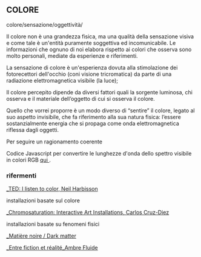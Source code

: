 ## COLORE

colore/sensazione/oggettività/

Il colore non è una grandezza fisica, ma una qualità della sensazione visiva e come tale è un'entità puramente soggettiva 
ed incomunicabile. Le informazioni che ognuno di noi elabora rispetto ai colori che osserva sono molto personali, mediate 
da esperienze e riferimenti.

La sensazione di colore è un'esperienza dovuta alla stimolazione dei fotorecettori dell'occhio (coni visione tricromatica) 
da parte di una radiazione elettromagnetica visibile (la luce); 

Il colore percepito dipende da diversi fattori quali la sorgente luminosa, chi osserva e il materiale dell’oggetto di cui si 
osserva il colore.

Quello che vorrei proporre è un modo diverso di “sentire” il colore, legato al suo aspetto invisibile, che fa riferimento 
alla sua natura fisica: l’essere sostanzialmente energia che si propaga come onda elettromagnetica riflessa dagli oggetti.

Per seguire un ragionamento coerente 

Codice Javascript per convertire le lunghezze d'onda dello spettro visibile in colori RGB [qui ](http://scienceprimer.com/javascript-code-convert-light-wavelength-color). 


### rifermenti
[_TED: I listen to color, Neil Harbisson ](https://www.ted.com/talks/neil_harbisson_i_listen_to_color)


installazioni basate sul colore


[_Chromosaturation: Interactive Art Installations, Carlos Cruz-Diez](http://theinspirationgrid.com/chromosaturation-interactive-art-installations-by-carlos-cruz-diez/)


installazioni basate su fenomeni fisici


[_Matière noire / Dark matter ](http://www.scenocosme.com/matiere_noire_en.htm#1)


[_Entre fiction et réalité_Ambre Fluide ](http://www.scenocosme.com/fiction_realite_en.htm)





